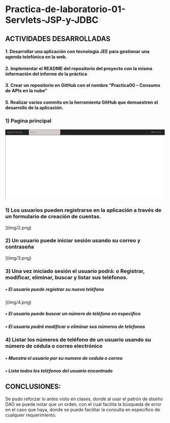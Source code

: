 # Practica-de-laboratorio-01-Servlets-JSP-y-JDBC
 
## ACTIVIDADES DESARROLLADAS
#### 1. Desarrollar una aplicación con tecnología JEE para gestionar una agenda telefónica en la web.
#### 2. Implementar el README del repositorio del proyecto con la misma información del informe de la práctica
#### 3. Crear un repositorio en GitHub con el nombre “Practica00 – Consumo de APIs en la nube”
#### 5. Realizar varios commits en la herramienta GitHub que demuestren el desarrollo de la aplicación.

### 1)	Pagina principal 



![](img/1.png)




















### 1)	Los usuarios pueden registrarse en la aplicación a través de un formulario de creación de cuentas.



](img/2.png)

















### 2)	Un usuario puede iniciar sesión usando su correo y contraseña









](img/3.png)














### 3)	Una vez iniciado sesión el usuario podrá: o Registrar, modificar, eliminar, buscar y listar sus teléfonos.
##### •	El usuario puede registrar su nuevo teléfono






](img/4.png)





##### •	El usuario puede buscar un número de teléfono en especifico








##### •	El usuario podrá modificar o eliminar sus números de telefonos




















### 4)	Listar los números de teléfono de un usuario usando su número de cédula o correo electrónico

##### •	Muestra el usuario por su numero de cedula o correo






##### •	Lista todos los teléfonos del usuario encontrado








## CONCLUSIONES:
Se pudo reforzar lo antes visto en clases, donde al usar el patrón de diseño DAO se puede notar que un orden, con el cual facilita la búsqueda de error en el caso que haya, donde se puede facilitar la consulta en especifico de cualquier requerimiento. 














